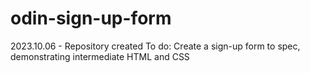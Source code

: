 # odin-sign-up-form

2023.10.06 - Repository created
    To do:  Create a sign-up form to spec, demonstrating intermediate HTML and CSS